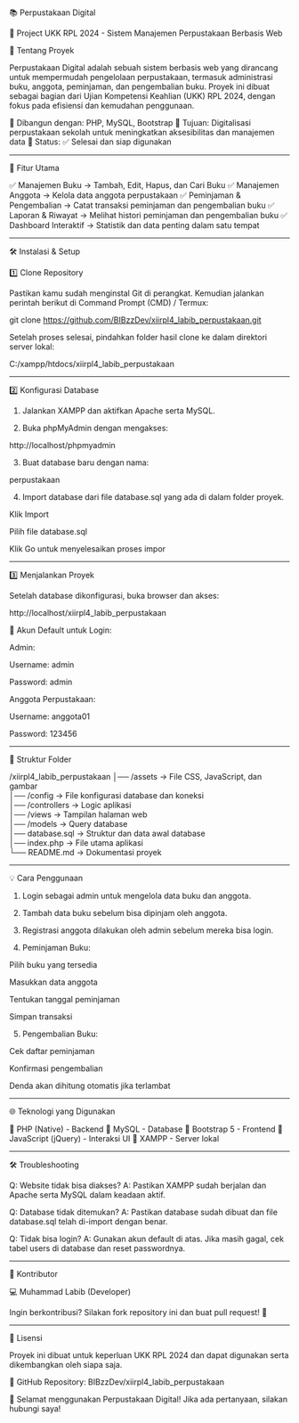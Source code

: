 📚 Perpustakaan Digital

🚀 Project UKK RPL 2024 - Sistem Manajemen Perpustakaan Berbasis Web



📖 Tentang Proyek

Perpustakaan Digital adalah sebuah sistem berbasis web yang dirancang untuk mempermudah pengelolaan perpustakaan, termasuk administrasi buku, anggota, peminjaman, dan pengembalian buku. Proyek ini dibuat sebagai bagian dari Ujian Kompetensi Keahlian (UKK) RPL 2024, dengan fokus pada efisiensi dan kemudahan penggunaan.

🔹 Dibangun dengan: PHP, MySQL, Bootstrap
🔹 Tujuan: Digitalisasi perpustakaan sekolah untuk meningkatkan aksesibilitas dan manajemen data
🔹 Status: ✅ Selesai dan siap digunakan


---

🎯 Fitur Utama

✅ Manajemen Buku → Tambah, Edit, Hapus, dan Cari Buku
✅ Manajemen Anggota → Kelola data anggota perpustakaan
✅ Peminjaman & Pengembalian → Catat transaksi peminjaman dan pengembalian buku
✅ Laporan & Riwayat → Melihat histori peminjaman dan pengembalian buku
✅ Dashboard Interaktif → Statistik dan data penting dalam satu tempat


---

🛠️ Instalasi & Setup

1️⃣ Clone Repository

Pastikan kamu sudah menginstal Git di perangkat. Kemudian jalankan perintah berikut di Command Prompt (CMD) / Termux:

git clone https://github.com/BIBzzDev/xiirpl4_labib_perpustakaan.git

Setelah proses selesai, pindahkan folder hasil clone ke dalam direktori server lokal:

C:/xampp/htdocs/xiirpl4_labib_perpustakaan


---

2️⃣ Konfigurasi Database

1. Jalankan XAMPP dan aktifkan Apache serta MySQL.


2. Buka phpMyAdmin dengan mengakses:

http://localhost/phpmyadmin


3. Buat database baru dengan nama:

perpustakaan


4. Import database dari file database.sql yang ada di dalam folder proyek.

Klik Import

Pilih file database.sql

Klik Go untuk menyelesaikan proses impor





---

3️⃣ Menjalankan Proyek

Setelah database dikonfigurasi, buka browser dan akses:

http://localhost/xiirpl4_labib_perpustakaan

🔑 Akun Default untuk Login:

Admin:

Username: admin

Password: admin


Anggota Perpustakaan:

Username: anggota01

Password: 123456




---

📂 Struktur Folder

/xiirpl4_labib_perpustakaan
│── /assets       → File CSS, JavaScript, dan gambar  
│── /config       → File konfigurasi database dan koneksi  
│── /controllers  → Logic aplikasi  
│── /views        → Tampilan halaman web  
│── /models       → Query database  
│── database.sql  → Struktur dan data awal database  
│── index.php     → File utama aplikasi  
└── README.md     → Dokumentasi proyek


---

💡 Cara Penggunaan

1. Login sebagai admin untuk mengelola data buku dan anggota.


2. Tambah data buku sebelum bisa dipinjam oleh anggota.


3. Registrasi anggota dilakukan oleh admin sebelum mereka bisa login.


4. Peminjaman Buku:

Pilih buku yang tersedia

Masukkan data anggota

Tentukan tanggal peminjaman

Simpan transaksi



5. Pengembalian Buku:

Cek daftar peminjaman

Konfirmasi pengembalian

Denda akan dihitung otomatis jika terlambat





---

🌐 Teknologi yang Digunakan

🔹 PHP (Native) - Backend
🔹 MySQL - Database
🔹 Bootstrap 5 - Frontend
🔹 JavaScript (jQuery) - Interaksi UI
🔹 XAMPP - Server lokal


---

🛠️ Troubleshooting

Q: Website tidak bisa diakses?
A: Pastikan XAMPP sudah berjalan dan Apache serta MySQL dalam keadaan aktif.

Q: Database tidak ditemukan?
A: Pastikan database sudah dibuat dan file database.sql telah di-import dengan benar.

Q: Tidak bisa login?
A: Gunakan akun default di atas. Jika masih gagal, cek tabel users di database dan reset passwordnya.


---

📌 Kontributor

💻 Muhammad Labib (Developer)

Ingin berkontribusi? Silakan fork repository ini dan buat pull request! 🚀


---

📜 Lisensi

Proyek ini dibuat untuk keperluan UKK RPL 2024 dan dapat digunakan serta dikembangkan oleh siapa saja.

📌 GitHub Repository: BIBzzDev/xiirpl4_labib_perpustakaan

🚀 Selamat menggunakan Perpustakaan Digital! Jika ada pertanyaan, silakan hubungi saya!
